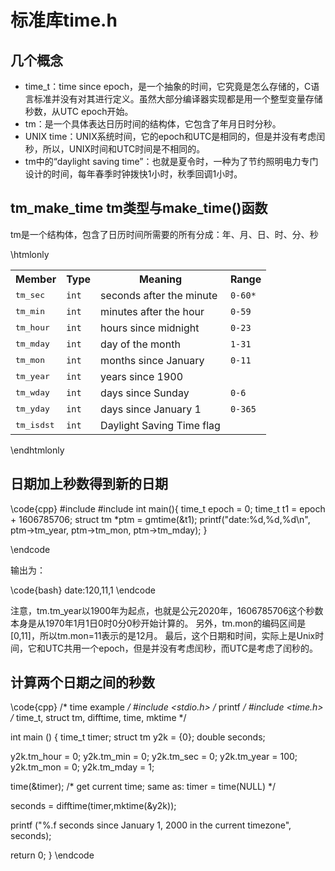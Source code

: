 # 标准库time.h

## 几个概念

- time_t：time since epoch，是一个抽象的时间，它究竟是怎么存储的，C语言标准并没有对其进行定义。虽然大部分编译器实现都是用一个整型变量存储秒数，从UTC epoch开始。
- tm：是一个具体表达日历时间的结构体，它包含了年月日时分秒。
- UNIX time：UNIX系统时间，它的epoch和UTC是相同的，但是并没有考虑闰秒，所以，UNIX时间和UTC时间是不相同的。
- tm中的“daylight saving time”：也就是夏令时，一种为了节约照明电力专门设计的时间，每年春季时钟拨快1小时，秋季回调1小时。

## tm_make_time tm类型与make_time()函数

tm是一个结构体，包含了日历时间所需要的所有分成：年、月、日、时、分、秒

\htmlonly
<table class="boxed">
<tbody><tr><th>Member</th><th>Type</th><th>Meaning</th><th>Range</th></tr>
<tr><td><samp>tm_sec</samp></td><td><code>int</code></td><td>seconds after the minute</td><td><code>0-60*</code></td></tr>
<tr><td><samp>tm_min</samp></td><td><code>int</code></td><td>minutes after the hour</td><td><code>0-59</code></td></tr>
<tr><td><samp>tm_hour</samp></td><td><code>int</code></td><td>hours since midnight</td><td><code>0-23</code></td></tr>
<tr><td><samp>tm_mday</samp></td><td><code>int</code></td><td>day of the month</td><td><code>1-31</code></td></tr>
<tr><td><samp>tm_mon</samp></td><td><code>int</code></td><td>months since January</td><td><code>0-11</code></td></tr>
<tr><td><samp>tm_year</samp></td><td><code>int</code></td><td>years since 1900</td><td><code> </code></td></tr>
<tr><td><samp>tm_wday</samp></td><td><code>int</code></td><td>days since Sunday</td><td><code>0-6</code></td></tr>
<tr><td><samp>tm_yday</samp></td><td><code>int</code></td><td>days since January 1</td><td><code>0-365</code></td></tr>
<tr><td><samp>tm_isdst</samp></td><td><code>int</code></td><td>Daylight Saving Time flag</td><td><code> </code></td></tr>
</tbody></table>
\endhtmlonly

## 日期加上秒数得到新的日期

\code{cpp}
#include <ctime>
#include <cstdio>
int main(){
    time_t epoch = 0;
    time_t t1 = epoch + 1606785706;
    struct tm *ptm = gmtime(&t1);
    printf("date:%d,%d,%d\n", ptm->tm_year, ptm->tm_mon, ptm->tm_mday);
}

\endcode

输出为：

\code{bash}
date:120,11,1
\endcode

注意，tm.tm_year以1900年为起点，也就是公元2020年，1606785706这个秒数本身是从1970年1月1日0时0分0秒开始计算的。
另外，tm.mon的编码区间是[0,11]，所以tm.mon=11表示的是12月。
最后，这个日期和时间，实际上是Unix时间，它和UTC共用一个epoch，但是并没有考虑闰秒，而UTC是考虑了闰秒的。


## 计算两个日期之间的秒数

\code{cpp}
/* time example */
#include <stdio.h>      /* printf */
#include <time.h>       /* time_t, struct tm, difftime, time, mktime */

int main ()
{
  time_t timer;
  struct tm y2k = {0};
  double seconds;

  y2k.tm_hour = 0;   y2k.tm_min = 0; y2k.tm_sec = 0;
  y2k.tm_year = 100; y2k.tm_mon = 0; y2k.tm_mday = 1;

  time(&timer);  /* get current time; same as: timer = time(NULL)  */

  seconds = difftime(timer,mktime(&y2k));

  printf ("%.f seconds since January 1, 2000 in the current timezone", seconds);

  return 0;
}
\endcode